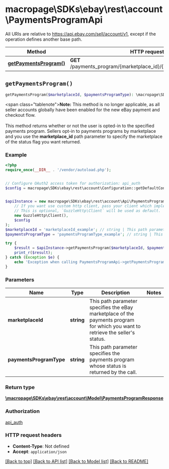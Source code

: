 # macropage\SDKs\ebay\rest\account\PaymentsProgramApi

All URIs are relative to https://api.ebay.com/sell/account/v1, except if the operation defines another base path.

| Method | HTTP request | Description |
| ------------- | ------------- | ------------- |
| [**getPaymentsProgram()**](PaymentsProgramApi.md#getPaymentsProgram) | **GET** /payments_program/{marketplace_id}/{payments_program_type} |  |


## `getPaymentsProgram()`

```php
getPaymentsProgram($marketplaceId, $paymentsProgramType): \macropage\SDKs\ebay\rest\account\Model\PaymentsProgramResponse
```



<span class=\"tablenote\"><b>Note:</b> This method is no longer applicable, as all seller accounts globally have been enabled for the new eBay payment and checkout flow.</span><br/><br/>This method returns whether or not the user is opted-in to the specified payments program. Sellers opt-in to payments programs by marketplace and you use the <b>marketplace_id</b> path parameter to specify the marketplace of the status flag you want returned.

### Example

```php
<?php
require_once(__DIR__ . '/vendor/autoload.php');


// Configure OAuth2 access token for authorization: api_auth
$config = macropage\SDKs\ebay\rest\account\Configuration::getDefaultConfiguration()->setAccessToken('YOUR_ACCESS_TOKEN');


$apiInstance = new macropage\SDKs\ebay\rest\account\Api\PaymentsProgramApi(
    // If you want use custom http client, pass your client which implements `GuzzleHttp\ClientInterface`.
    // This is optional, `GuzzleHttp\Client` will be used as default.
    new GuzzleHttp\Client(),
    $config
);
$marketplaceId = 'marketplaceId_example'; // string | This path parameter specifies the eBay marketplace of the payments program for which you want to retrieve the seller's status.
$paymentsProgramType = 'paymentsProgramType_example'; // string | This path parameter specifies the payments program whose status is returned by the call.

try {
    $result = $apiInstance->getPaymentsProgram($marketplaceId, $paymentsProgramType);
    print_r($result);
} catch (Exception $e) {
    echo 'Exception when calling PaymentsProgramApi->getPaymentsProgram: ', $e->getMessage(), PHP_EOL;
}
```

### Parameters

| Name | Type | Description  | Notes |
| ------------- | ------------- | ------------- | ------------- |
| **marketplaceId** | **string**| This path parameter specifies the eBay marketplace of the payments program for which you want to retrieve the seller&#39;s status. | |
| **paymentsProgramType** | **string**| This path parameter specifies the payments program whose status is returned by the call. | |

### Return type

[**\macropage\SDKs\ebay\rest\account\Model\PaymentsProgramResponse**](../Model/PaymentsProgramResponse.md)

### Authorization

[api_auth](../../README.md#api_auth)

### HTTP request headers

- **Content-Type**: Not defined
- **Accept**: `application/json`

[[Back to top]](#) [[Back to API list]](../../README.md#endpoints)
[[Back to Model list]](../../README.md#models)
[[Back to README]](../../README.md)
